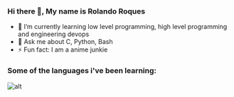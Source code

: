 ### Hi there 👋, My name is Rolando Roques

- 🌱 I’m currently learning low level programming, high level programming and engineering devops
- 💬 Ask me about C, Python, Bash
- ⚡ Fun fact: I am a anime junkie 

### Some of the languages i've been learning:
![alt](https://www.google.com/imgres?imgurl=https%3A%2F%2Fwww.jalalmhz.ir%2Fwp-content%2Fuploads%2F2021%2F05%2FIntroduction-to-C-programming-language.png&imgrefurl=https%3A%2F%2Fwww.jalalmhz.ir%2Fweb-design-and-development%2Fintroduction-to-c-programming-language%2F2021%2F05%2F19%2F&tbnid=lv9izUZ5HjytdM&vet=12ahUKEwjGhfDggP_yAhVIwikDHTMCB_wQMygIegUIARDcAQ..i&docid=Qsh2RdalrfFO2M&w=2000&h=2000&q=C%20language&client=ubuntu&ved=2ahUKEwjGhfDggP_yAhVIwikDHTMCB_wQMygIegUIARDcAQ)
